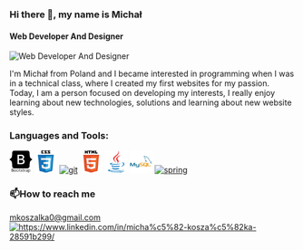 
### Hi there 👋, my name is Michał
#### Web Developer And Designer
![Web Developer And Designer](https://avatars.githubusercontent.com/u/130557912?v=4)

I'm Michał from Poland and I became interested in programming when I was in a technical class, where I created my first websites for my passion. Today, I am a person focused on developing my interests, I really enjoy learning about new technologies, solutions and learning about new website styles.

<h3 class="container" align="left">Languages and Tools:</h3>
<p align="left"> <a href="https://getbootstrap.com" target="_blank" rel="noreferrer"><img src="https://raw.githubusercontent.com/devicons/devicon/master/icons/bootstrap/bootstrap-plain-wordmark.svg" alt="bootstrap" width="40" height="40"/></a>&nbsp<a href="https://www.w3schools.com/css/" target="_blank" rel="noreferrer"><img src="https://raw.githubusercontent.com/devicons/devicon/master/icons/css3/css3-original-wordmark.svg" alt="css3" width="40" height="40"/></a>&nbsp<a href="https://git-scm.com/" target="_blank" rel="noreferrer"><img src="https://www.vectorlogo.zone/logos/git-scm/git-scm-icon.svg" alt="git" width="40" height="40"/></a>&nbsp<a href="https://www.w3.org/html/" target="_blank" rel="noreferrer"><img src="https://raw.githubusercontent.com/devicons/devicon/master/icons/html5/html5-original-wordmark.svg" alt="html5" width="40" height="40"/></a>&nbsp<a href="https://www.java.com" target="_blank" rel="noreferrer"><img src="https://raw.githubusercontent.com/devicons/devicon/master/icons/java/java-original.svg" alt="java" width="40" height="40"/></a>&nbsp<a href="https://www.mysql.com/" target="_blank" rel="noreferrer"><img src="https://raw.githubusercontent.com/devicons/devicon/master/icons/mysql/mysql-original-wordmark.svg" alt="mysql" width="40" height="40"/></a>&nbsp<a href="https://spring.io/" target="_blank" rel="noreferrer"><img src="https://www.vectorlogo.zone/logos/springio/springio-icon.svg" alt="spring" width="40" height="40"/></a></p>


<h3 align="left" class="container">📫How to reach me</h3>
<a class="Link--primary" href="mailto:mkoszalka0@gmail.com">mkoszalka0@gmail.com</a>
<br>
<a href="https://www.linkedin.com/in/micha%C5%82-kosza%C5%82ka-28591b299/" target="blank"><img align="center" src="https://raw.githubusercontent.com/rahuldkjain/github-profile-readme-generator/master/src/images/icons/Social/linked-in-alt.svg" alt="https://www.linkedin.com/in/micha%c5%82-kosza%c5%82ka-28591b299/" height="30" width="40" /></a>
</p>

